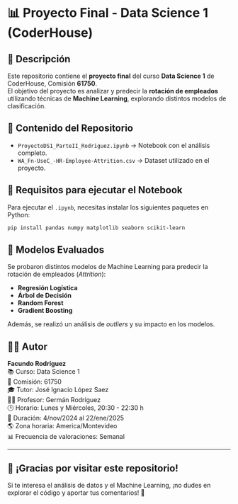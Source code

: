 # 📊 Proyecto Final - Data Science 1 (CoderHouse)  

## 📌 Descripción  
Este repositorio contiene el **proyecto final** del curso **Data Science 1** de CoderHouse, Comisión **61750**.  
El objetivo del proyecto es analizar y predecir la **rotación de empleados** utilizando técnicas de **Machine Learning**, explorando distintos modelos de clasificación.  

## 📂 Contenido del Repositorio  
- `ProyectoDS1_ParteII_Rodriguez.ipynb` → Notebook con el análisis completo.  
- `WA_Fn-UseC_-HR-Employee-Attrition.csv` → Dataset utilizado en el proyecto.  

## 🚀 Requisitos para ejecutar el Notebook  
Para ejecutar el `.ipynb`, necesitas instalar los siguientes paquetes en Python:  

```bash  
pip install pandas numpy matplotlib seaborn scikit-learn  
```

## 📌 Modelos Evaluados  
Se probaron distintos modelos de Machine Learning para predecir la rotación de empleados (*Attrition*):  

- **Regresión Logística**  
- **Árbol de Decisión**  
- **Random Forest**  
- **Gradient Boosting**  

Además, se realizó un análisis de *outliers* y su impacto en los modelos.  

## 👨‍💻 Autor  
**Facundo Rodríguez**  
📚 Curso: Data Science 1  
📌 Comisión: 61750  
🎓 Tutor: José Ignacio López Saez  
👨‍🏫 Profesor: Germán Rodríguez  
🕒 Horario: Lunes y Miércoles, 20:30 - 22:30 h  
📅 Duración: 4/nov/2024 al 22/ene/2025  
🌎 Zona horaria: America/Montevideo  
📊 Frecuencia de valoraciones: Semanal  

---  

## 🚀 ¡Gracias por visitar este repositorio!  
Si te interesa el análisis de datos y el Machine Learning, ¡no dudes en explorar el código y aportar tus comentarios! 🎯


